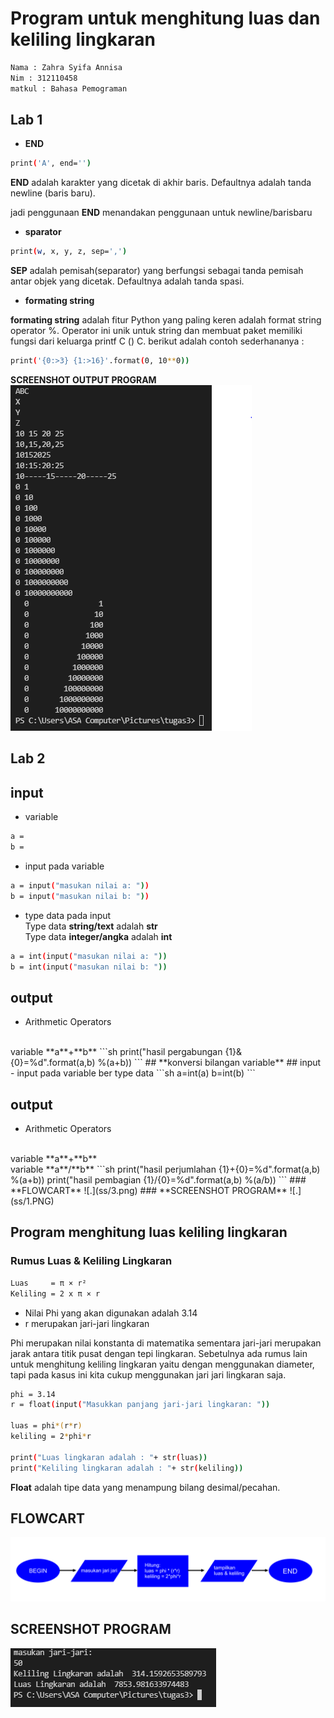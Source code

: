 # **Program untuk menghitung luas dan keliling lingkaran**

```sh 
Nama : Zahra Syifa Annisa
Nim : 312110458
matkul : Bahasa Pemograman
```
## **Lab 1**
- **END**

```sh
print('A', end='')
```
**END** adalah karakter yang dicetak di akhir baris. Defaultnya adalah tanda newline (baris baru).

jadi penggunaan **END** menandakan penggunaan untuk newline/barisbaru

- **sparator**
```sh
print(w, x, y, z, sep=',')
```

**SEP** adalah pemisah(separator) yang berfungsi sebagai tanda pemisah antar objek yang dicetak. Defaultnya adalah tanda spasi.

- **formating string**

**formating string** adalah fitur Python yang paling keren adalah format string operator %. Operator ini unik untuk string dan membuat paket memiliki fungsi dari keluarga printf C () C. 
berikut adalah contoh sederhananya : 
```sh
print('{0:>3} {1:>16}'.format(0, 10**0))
```
**SCREENSHOT OUTPUT PROGRAM**
![.](ss/2.PNG)

## **Lab 2**
## input
- variable
```sh
a = 
b =
```
- input pada variable 
```sh
a = input("masukan nilai a: "))
b = input("masukan nilai b: "))
```
- type data pada input
<br> Type data **string/text** adalah **str**
<br> Type data **integer/angka** adalah **int**
```sh
a = int(input("masukan nilai a: "))
b = int(input("masukan nilai b: "))
```
## output
- Arithmetic Operators
<br/>
variable **a**+**b** 
```sh
print("hasil pergabungan {1}&{0}=%d".format(a,b) %(a+b))
```
##  **konversi bilangan variable**
## input
- input pada variable ber type data
```sh
a=int(a)
b=int(b)
```

## output
- Arithmetic Operators
<br>
variable **a**+**b** 
<br>
variable **a**/**b** 
```sh
print("hasil perjumlahan {1}+{0}=%d".format(a,b) %(a+b))
print("hasil pembagian {1}/{0}=%d".format(a,b) %(a/b))
```
### **FLOWCART**
![.](ss/3.png)
### **SCREENSHOT PROGRAM**
![.](ss/1.PNG)

## **Program menghitung luas keliling lingkaran**

### Rumus Luas & Keliling Lingkaran
```sh
Luas     = π × r²
Keliling = 2 x π × r
```
- Nilai Phi yang akan digunakan adalah 3.14
- r merupakan jari-jari lingkaran

Phi merupakan nilai konstanta di matematika sementara jari-jari merupakan jarak antara titik pusat dengan tepi lingkaran. Sebetulnya ada rumus lain untuk menghitung keliling lingkaran yaitu dengan menggunakan diameter, tapi pada kasus ini kita cukup menggunakan jari jari lingkaran saja.

```sh
phi = 3.14
r = float(input("Masukkan panjang jari-jari lingkaran: "))

luas = phi*(r*r)
keliling = 2*phi*r

print("Luas lingkaran adalah : "+ str(luas))
print("Keliling lingkaran adalah : "+ str(keliling))
```
**Float** adalah tipe data yang menampung bilang desimal/pecahan.

## **FLOWCART**
![.](ss/4.png)
## **SCREENSHOT PROGRAM**
![.](ss/5.PNG)
